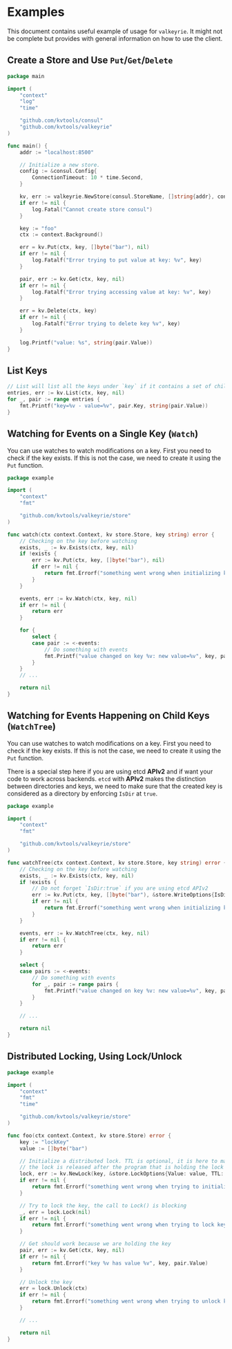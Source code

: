 # Examples

This document contains useful example of usage for `valkeyrie`.
It might not be complete but provides with general information on how to use
the client.

## Create a Store and Use `Put`/`Get`/`Delete`

```go
package main

import (
	"context"
	"log"
	"time"

	"github.com/kvtools/consul"
	"github.com/kvtools/valkeyrie"
)

func main() {
	addr := "localhost:8500"

	// Initialize a new store.
	config := &consul.Config{
		ConnectionTimeout: 10 * time.Second,
	}

	kv, err := valkeyrie.NewStore(consul.StoreName, []string{addr}, config)
	if err != nil {
		log.Fatal("Cannot create store consul")
	}

	key := "foo"
	ctx := context.Background()

	err = kv.Put(ctx, key, []byte("bar"), nil)
	if err != nil {
		log.Fatalf("Error trying to put value at key: %v", key)
	}

	pair, err := kv.Get(ctx, key, nil)
	if err != nil {
		log.Fatalf("Error trying accessing value at key: %v", key)
	}

	err = kv.Delete(ctx, key)
	if err != nil {
		log.Fatalf("Error trying to delete key %v", key)
	}

	log.Printf("value: %s", string(pair.Value))
}
```

## List Keys

```go
// List will list all the keys under `key` if it contains a set of child keys/values
entries, err := kv.List(ctx, key, nil)
for _, pair := range entries {
    fmt.Printf("key=%v - value=%v", pair.Key, string(pair.Value))
}
```

## Watching for Events on a Single Key (`Watch`)

You can use watches to watch modifications on a key.
First you need to check if the key exists.
If this is not the case, we need to create it using the `Put` function.

```go
package example

import (
	"context"
	"fmt"

	"github.com/kvtools/valkeyrie/store"
)

func watch(ctx context.Context, kv store.Store, key string) error {
	// Checking on the key before watching
	exists, _ := kv.Exists(ctx, key, nil)
	if !exists {
		err := kv.Put(ctx, key, []byte("bar"), nil)
		if err != nil {
			return fmt.Errorf("something went wrong when initializing key %v", key)
		}
	}

	events, err := kv.Watch(ctx, key, nil)
	if err != nil {
		return err
	}

	for {
		select {
		case pair := <-events:
			// Do something with events
			fmt.Printf("value changed on key %v: new value=%v", key, pair.Value)
		}
	}
	// ...

	return nil
}
```

## Watching for Events Happening on Child Keys (`WatchTree`)

You can use watches to watch modifications on a key.
First you need to check if the key exists.
If this is not the case, we need to create it using the `Put` function.

There is a special step here if you are using etcd **APIv2** and if want your
code to work across backends.
`etcd` with **APIv2** makes the distinction between directories and keys,
we need to make sure that the created key is considered as a directory by
enforcing `IsDir` at `true`.

```go
package example

import (
	"context"
	"fmt"

	"github.com/kvtools/valkeyrie/store"
)

func watchTree(ctx context.Context, kv store.Store, key string) error {
	// Checking on the key before watching
	exists, _ := kv.Exists(ctx, key, nil)
	if !exists {
		// Do not forget `IsDir:true` if you are using etcd APIv2
		err := kv.Put(ctx, key, []byte("bar"), &store.WriteOptions{IsDir: true})
		if err != nil {
			return fmt.Errorf("something went wrong when initializing key %v", key)
		}
	}

	events, err := kv.WatchTree(ctx, key, nil)
	if err != nil {
		return err
	}

	select {
	case pairs := <-events:
		// Do something with events
		for _, pair := range pairs {
			fmt.Printf("value changed on key %v: new value=%v", key, pair.Value)
		}
	}

	// ...

	return nil
}
```

## Distributed Locking, Using Lock/Unlock

```go
package example

import (
	"context"
	"fmt"
	"time"

	"github.com/kvtools/valkeyrie/store"
)

func foo(ctx context.Context, kv store.Store) error {
	key := "lockKey"
	value := []byte("bar")

	// Initialize a distributed lock. TTL is optional, it is here to make sure that
	// the lock is released after the program that is holding the lock ends or crashes
	lock, err := kv.NewLock(key, &store.LockOptions{Value: value, TTL: 2 * time.Second})
	if err != nil {
		return fmt.Errorf("something went wrong when trying to initialize the Lock")
	}

	// Try to lock the key, the call to Lock() is blocking
	_, err = lock.Lock(nil)
	if err != nil {
		return fmt.Errorf("something went wrong when trying to lock key %v", key)
	}

	// Get should work because we are holding the key
	pair, err := kv.Get(ctx, key, nil)
	if err != nil {
		return fmt.Errorf("key %v has value %v", key, pair.Value)
	}

	// Unlock the key
	err = lock.Unlock(ctx)
	if err != nil {
		return fmt.Errorf("something went wrong when trying to unlock key %v", key)
	}

	// ...

	return nil
}
```
